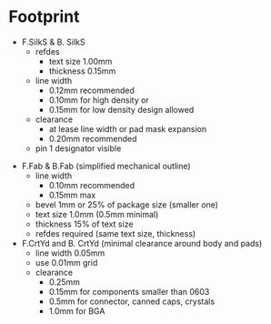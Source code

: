 # Footprint

- F.SilkS & B. SilkS
    + refdes 
        * text size 1.00mm
        * thickness 0.15mm
    + line width
        * 0.12mm recommended
        * 0.10mm for high density or
        * 0.15mm for low density design allowed
    + clearance
        * at lease line width or pad mask expansion
        * 0.20mm recommended
    + pin 1 designator visible
+ F.Fab & B.Fab (simplified mechanical outline)
    + line width
        * 0.10mm recommended
        * 0.15mm max
    + bevel 1mm or 25% of package size (smaller one)
    + text size 1.0mm (0.5mm minimal)
    + thickness 15% of text size
    + refdes required (same text size, thickness)
+ F.CrtYd and B. CrtYd (minimal clearance around body and pads)
    + line width 0.05mm
    + use 0.01mm grid
    + clearance 
        * 0.25mm
        * 0.15mm for components smaller than 0603
        * 0.5mm for connector, canned caps, crystals
        * 1.0mm for BGA
